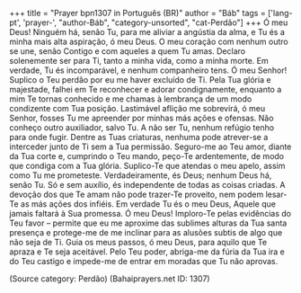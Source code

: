 +++
title = "Prayer bpn1307 in Português (BR)"
author = "Báb"
tags = ['lang-pt', 'prayer-', "author-Báb", "category-unsorted", "cat-Perdão"]
+++
Ó meu Deus! Ninguém há, senão Tu, para me aliviar a angústia da alma, e Tu és a minha mais alta aspiração, ó meu Deus. O meu coração com nenhum outro se une, senão Contigo e com aqueles a quem Tu amas. Declaro solenemente ser para Ti, tanto a minha vida, como a minha morte. Em verdade, Tu és incomparável, e nenhum companheiro tens.
Ó meu Senhor! Suplico o Teu perdão por eu me haver excluído de Ti. Pela Tua glória e majestade, falhei em Te reconhecer e adorar condignamente, enquanto a mim Te tornas conhecido e me chamas à lembrança de um modo condizente com Tua posição. Lastimável aflição me sobrevirá, ó meu Senhor, fosses Tu me apreender por minhas más ações e ofensas. Não conheço outro auxiliador, salvo Tu. A não ser Tu, nenhum refúgio tenho para onde fugir. Dentre as Tuas criaturas, nenhuma pode atrever-se a interceder junto de Ti sem a Tua permissão. Seguro-me ao Teu amor, diante da Tua corte e, cumprindo o Teu mando, peço-Te ardentemente, de modo que condiga com a Tua glória. Suplico-Te que atendas o meu apelo, assim como Tu me prometeste. Verdadeiramente, és Deus; nenhum Deus há, senão Tu. Só e sem auxílio, és independente de todas as coisas criadas. A devoção dos que Te amam não pode trazer-Te proveito, nem podem lesar-Te as más ações dos infiéis. Em verdade Tu és o meu Deus, Aquele que jamais faltará à Sua promessa.
Ó meu Deus! Imploro-Te pelas evidências do Teu favor – permite que eu me aproxime das sublimes alturas da Tua santa presença e protege-me de me inclinar para as alusões subtis de algo que não seja de Ti. Guia os meus passos, ó meu Deus, para aquilo que Te apraza e Te seja aceitável. Pelo Teu poder, abriga-me da fúria da Tua ira e do Teu castigo e impede-me de entrar em moradas que Tu não aprovas.

(Source category: Perdão)
(Bahaiprayers.net ID: 1307)

